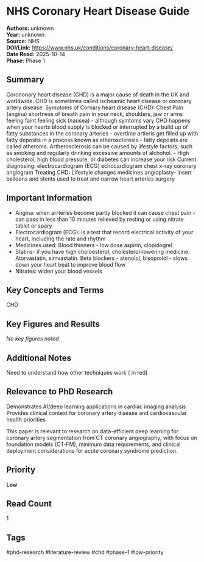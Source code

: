 #  NHS Coronary Heart Disease Guide

**Authors:** unknown  
**Year:** unknown  
**Source:** NHS  
**DOI/Link:** https://www.nhs.uk/conditions/coronary-heart-disease/  
**Date Read:** 2025-10-14  
**Phase:** Phase 1

## Summary

Corononary heart disease (CHD) is a major cause of death in the UK and worldwide. CHD is sometimes called ischeamic heart disease or coronary artery disease.
Symptoms of Cornary heart disease (CHD):
Chest Pain (angina)
shortness of breath
pain in your neck, shoulders, jaw or arms
feeling faint
feeling sick (nausea) - although symtoms vary
CHD happens when your hearts blood supply is blocked or interrupted by a build up of fatty substances in the coronary arteries - overtime artieris get filled up with fatty deposits in a process known as atherosclerosis - fatty deposits are called atheroma. Artherosclerosis can be caused by lifestyle factors, such as smoking and regularly drinking excessive amounts of alchohol. - High cholesterol, high blood pressure, or diabetes can increase your risk
Current diagnosing: 
electrocardiogram (ECG)
echocardiogram
chest x-ray
coronary angiogram
Treating CHD:
Lifestyle changes
medicines
angioplasty- insert balloons and stents used to treat and narrow heart arteries 
surgery


## Important Information

- Angina: when arrteries become partly blocked it can cause chest pain - can pass in less than 10 minutes relieved by resting or using nitrate tablet or spary
- Electrocardiogram (ECG): is a test that record electrical activity of your heart, including the rate and rhythm
- Medicines used: Blood thinners - low dose aspirin, clopidogrel
- Statins- if you have high choloesterol, cholesterol-lowering medicine. Atorvastatin, simvastatin. Beta blockers - atenolol, bisoprolol - slows down your heart beat to improve blood flow
- Nitrates: widen your blood vessels

## Key Concepts and Terms

CHD

## Key Figures and Results

_No key figures noted_

## Additional Notes

Need to understand how other techniques work ( in red) 

## Relevance to PhD Research

Demonstrates AI/deep learning applications in cardiac imaging analysis Provides clinical context for coronary artery disease and cardiovascular health priorities

This paper is relevant to research on data-efficient deep learning for coronary artery segmentation from CT coronary angiography, with focus on foundation models (CT-FM), minimum data requirements, and clinical deployment considerations for acute coronary syndrome prediction.

## Priority

**Low**

## Read Count

1

## Tags

#phd-research #literature-review #chd #phase-1 #low-priority
